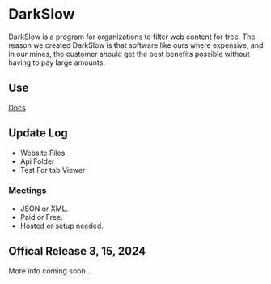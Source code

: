 # DarkSlow
DarkSlow is a program for organizations to filter web content for free.
The reason we created DarkSlow is that software like ours where expensive,
and in our mines, the customer should get the best benefits possible 
without having to pay large amounts.

## Use
<a href="">Docs</a>

## Update Log
- Website Files
- Api Folder
- Test For tab Viewer

### Meetings
- JSON or XML.
- Paid or Free.
- Hosted or setup needed.

## Offical Release 3, 15, 2024
More info coming soon...
